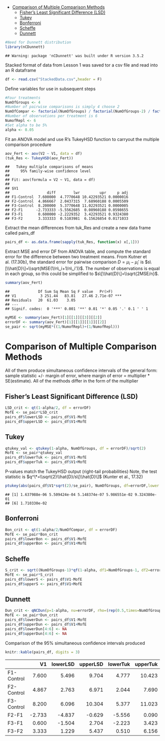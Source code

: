 -   [Comparison of Multiple Comparison
    Methods](#comparison-of-multiple-comparison-methods)
    -   [Fisher’s Least Significant Difference
        (LSD)](#fishers-least-significant-difference-lsd)
    -   [Tukey](#tukey)
    -   [Bonferroni](#bonferroni)
    -   [Scheffe](#scheffe)
    -   [Dunnett](#dunnett)

``` r
#Need for Dunnett distribution
library(nCDunnett)
```

    ## Warning: package 'nCDunnett' was built under R version 3.5.2

Stacked format of data from Lesson 1 was saved tor a csv file and read
into an R dataframe

``` r
df <- read.csv("StackedData.csv",header = F)
```

Define variables for use in subsequent steps

``` r
#Four treatments
NumOfGroups <- 4
#Number of pairwise comparisons is simply 4 choose 2
NumOfCompar <- factorial(NumOfGroups) / factorial(NumOfGroups-2) / factorial(2)
#Number of observations per treatment is 6
NumofRepl <- 6
#Set alpha to be 5%
alpha <- 0.05
```

Fit an ANOVA model and use R’s TukeyHSD function to carryout the
multiple comparison procedure

``` r
aov_Fert <- aov(V2 ~ V1, data = df)
(tuk_Res <- TukeyHSD(aov_Fert))
```

    ##   Tukey multiple comparisons of means
    ##     95% family-wise confidence level
    ## 
    ## Fit: aov(formula = V2 ~ V1, data = df)
    ## 
    ## $V1
    ##                 diff        lwr         upr     p adj
    ## F1-Control  7.600000  4.7770648 10.42293521 0.0000016
    ## F2-Control  4.866667  2.0437315  7.68960188 0.0005509
    ## F3-Control  8.200000  5.3770648 11.02293521 0.0000005
    ## F2-F1      -2.733333 -5.5562685  0.08960188 0.0598655
    ## F3-F1       0.600000 -2.2229352  3.42293521 0.9324380
    ## F3-F2       3.333333  0.5103981  6.15626854 0.0171033

Extract the mean differences from tuk\_Res and create a new data frame
called pairs\_df

``` r
pairs_df <- as.data.frame(sapply(tuk_Res, function(x) x[,1]))
```

Extract MSE and error DF from ANOVA table, and compute the standard
error for the difference between two treatment means. From Kutner et
al. (17.30b), the standard error for pairwise comparison
*D* = *μ*<sub>*i*</sub> − *μ*<sub>*i*</sub>′ is
$s\[\\hat{D}\]=\\sqrt{MSE(1/n\_i+1/n\_i')}$. The number of observations
is equal in each group, so this could be simplified to
$s\[\\hat{D}\]=\\sqrt{2MSE/n}$.

``` r
summary(aov_Fert)
```

    ##             Df Sum Sq Mean Sq F value   Pr(>F)    
    ## V1           3 251.44   83.81   27.46 2.71e-07 ***
    ## Residuals   20  61.03    3.05                     
    ## ---
    ## Signif. codes:  0 '***' 0.001 '**' 0.01 '*' 0.05 '.' 0.1 ' ' 1

``` r
myMSE <- summary(aov_Fert)[1][[1]][[3]][[2]]
errorDF <- summary(aov_Fert)[1][[1]][[1]][[2]]
se_pair <- sqrt(myMSE*((1/NumofRepl)+(1/NumofRepl)))
```

Comparison of Multiple Comparison Methods
=========================================

All of them produce simultaneous confidence intervals of the general
form: sample statistic +/- margin of error, where margin of error =
multiplier \* SE(estimate). All of the methods differ in the form of the
multiplier

Fisher’s Least Significant Difference (LSD)
-------------------------------------------

``` r
LSD_crit <- qt(1-alpha/2, df = errorDF)
MofE <- se_pair*LSD_crit
pairs_df$lowerLSD <- pairs_df$V1-MofE
pairs_df$upperLSD <- pairs_df$V1+MofE
```

Tukey
-----

``` r
qtukey_val <- qtukey(1-alpha, NumOfGroups, df = errorDF)/sqrt(2)
MofE <- se_pair*qtukey_val
pairs_df$lowerTuk <- pairs_df$V1-MofE
pairs_df$upperTuk <- pairs_df$V1+MofE
```

P-values match the TukeyHSD output (right-tail probabilities) Note, the
test statistic is $q^\*=\\sqrt{2}\\hat{D}/s\[\\hat{D}\]$ (Kunter et al.,
17.32)

``` r
ptukey(abs(pairs_df$V1*sqrt(2)/se_pair), NumOfGroups, df=errorDF,lower.tail = F)
```

    ## [1] 1.637988e-06 5.509424e-04 5.148374e-07 5.986551e-02 9.324380e-01
    ## [6] 1.710330e-02

Bonferroni
----------

``` r
Bon_crit <- qt(1-alpha/2/NumOfCompar, df = errorDF)
MofE <- se_pair*Bon_crit
pairs_df$lowerBon <- pairs_df$V1-MofE
pairs_df$upperBon <- pairs_df$V1+MofE
```

Scheffe
-------

``` r
S_crit <- sqrt((NumOfGroups-1)*qf(1-alpha, df1=NumOfGroups-1, df2=errorDF))
MofE <- se_pair*S_crit
pairs_df$lowerS <- pairs_df$V1-MofE
pairs_df$upperS <- pairs_df$V1+MofE
```

Dunnett
-------

``` r
Dun_crit <- qNCDun(p=1-alpha, nu=errorDF, rho=(rep(0.5,times=NumOfGroups-1)), delta=rep(0,times=NumOfGroups-1), two.sided=T)
MofE <- se_pair*Dun_crit
pairs_df$lowerDun <- pairs_df$V1-MofE
pairs_df$upperDun <- pairs_df$V1+MofE
pairs_df$lowerDun[4:6] <- NA
pairs_df$upperDun[4:6] <- NA
```

Comparison of the 95% simultaneous confidence intervals produced

``` r
knitr::kable(pairs_df, digits = 3)
```

|            |      V1|  lowerLSD|  upperLSD|  lowerTuk|  upperTuk|  lowerBon|  upperBon|  lowerS|  upperS|  lowerDun|  upperDun|
|------------|-------:|---------:|---------:|---------:|---------:|---------:|---------:|-------:|-------:|---------:|---------:|
| F1-Control |   7.600|     5.496|     9.704|     4.777|    10.423|     4.648|    10.552|   4.525|  10.675|     5.038|    10.162|
| F2-Control |   4.867|     2.763|     6.971|     2.044|     7.690|     1.914|     7.819|   1.792|   7.942|     2.304|     7.429|
| F3-Control |   8.200|     6.096|    10.304|     5.377|    11.023|     5.248|    11.152|   5.125|  11.275|     5.638|    10.762|
| F2-F1      |  -2.733|    -4.837|    -0.629|    -5.556|     0.090|    -5.686|     0.219|  -5.808|   0.342|        NA|        NA|
| F3-F1      |   0.600|    -1.504|     2.704|    -2.223|     3.423|    -2.352|     3.552|  -2.475|   3.675|        NA|        NA|
| F3-F2      |   3.333|     1.229|     5.437|     0.510|     6.156|     0.381|     6.286|   0.258|   6.408|        NA|        NA|
